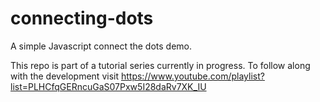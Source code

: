 # connecting-dots
A simple Javascript connect the dots demo.

This repo is part of a tutorial series currently in progress.
To follow along with the development visit https://www.youtube.com/playlist?list=PLHCfqGERncuGaS07Pxw5I28daRv7XK_IU